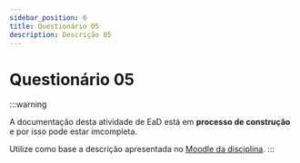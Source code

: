 ```yaml
---
sidebar_position: 6
title: Questionário 05
description: Descrição 05
---
```


# Questionário 05

:::warning

A documentação desta atividade de EaD está em **processo de construção** e por isso pode estar imcompleta.

Utilize como base a descrição apresentada no [Moodle da disciplina](https://moodle.utfpr.edu.br/course/view.php?id=29540).
:::
